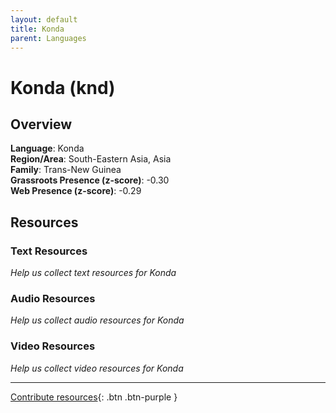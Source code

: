 ```yaml
---
layout: default
title: Konda
parent: Languages
---
```


# Konda (knd)

## Overview

**Language**: Konda  
**Region/Area**: South-Eastern Asia, Asia  
**Family**: Trans-New Guinea  
**Grassroots Presence (z-score)**: -0.30  
**Web Presence (z-score)**: -0.29  

## Resources

### Text Resources
*Help us collect text resources for Konda*

### Audio Resources
*Help us collect audio resources for Konda*

### Video Resources
*Help us collect video resources for Konda*

---

[Contribute resources](https://forms.office.com/e/1SfLJx3u1r){: .btn .btn-purple }
